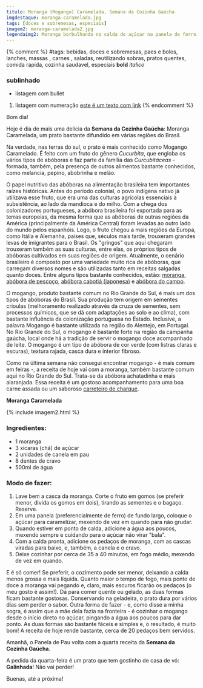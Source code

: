 ```yaml
---
titulo: Moranga (Mogango) Caramelada, Semana da Cozinha Gaúcha
imgdestaque: moranga-caramelada.jpg
tags: [doces e sobremesas, especiais]
imagem2: moranga-caramelada2.jpg
legendaimg2: Moranga borbulhando na calda de açúcar na panela de ferro. Coisa boa!
---
```

{% comment %}
#tags: bebidas, doces e sobremesas, paes e bolos, lanches, massas , carnes , saladas, reutilizando sobras, pratos quentes, comida rapida, cozinha saudavel, especiais
**bold**
*italico*
### sublinhado
* listagem com bullet
1. listagem com numeração
[este é um texto com link](https://www.enderecodolink.com)
{% endcomment %}

Bom dia!

Hoje é dia de mais uma delícia da **Semana da Cozinha Gaúcha**: Moranga Caramelada, um prato bastante difundido em várias regiões do Brasil.

Na verdade, nas terras do sul, o prato é mais conhecido como Mogango Caramelado. É feito com um fruto do gênero *Cucurbita*, que engloba os vários tipos de abóboras e faz parte da família das *Curcubitáceas* - formada, também, pela presença de outros alimentos bastante conhecidos, como melancia, pepino, abobrinha e melão. 

O papel nutritivo das abóboras na alimentação brasileira tem importantes raízes históricas. Antes do período colonial, o povo indígena nativo já utilizava esse fruto, que era uma das culturas agrícolas essenciais à subsistência, ao lado da mandioca e do milho. Com a chega dos colonizadores portugueses, a abóbora brasileira foi exportada para as terras europeias, da mesma forma que as abóboras de outras regiões da América (principalmente da América Central) foram levadas ao outro lado do mundo pelos espanhóis. Logo, o fruto chegou a mais regiões da Europa, como Itália e Alemanha, países que, séculos mais tarde, trouxeram grandes levas de imigrantes para o Brasil. Os "gringos" que aqui chegaram trouxeram também as suas culturas, entre elas, os próprios tipos de abóboras cultivados em suas regiões de origem. Atualmente, o cenário brasileiro é composto por uma variedade muito rica de abóboras, que carregam diversos nomes e são utilizadas tanto em receitas salgadas quanto doces. Entre alguns tipos bastante conhecidos, estão: [moranga](http://not1.xpg.uol.com.br/wp-content/uploads/2011/06/abobora-moranga-not1.jpg), [abóbora de pescoço](http://www.sementesdetomate.com.br/produtos/g_menina-brasileira.jpg), [abóbora cabotiá (japonesa)](http://vivasaude.digisa.com.br/upload/imagens_upload/abbora_japonesa_2.jpg) e [abóbora do campo](http://mdemulher.abril.com.br/imagem/culinaria/destaque-secundario/abobora-do-campo.jpg).

O mogango, produto bastante comum no Rio Grande do Sul, é mais um dos tipos de abóboras do Brasil. Sua produção tem origem em sementes crioulas (melhoramento realizado através da cruza de sementes, sem processos químicos, que se dá com adaptações ao solo e ao clima), com bastante influência da colonização portuguesa no Estado. Inclusive, a palavra Mogango é bastante utilizada na região do Alentejo, em Portugal. No Rio Grande do Sul, o mogango é bastante forte na região da campanha gaúcha, local onde há a tradição de servir o mogango doce acompanhado de leite. O mogango é um tipo de abóbora de cor verde (com listras claras e escuras), textura rajada, casca dura e interior fibroso. 

Como na última semana não consegui encontrar mogango - é mais comum em feiras -, a receita de hoje vai com a moranga, também bastante comum aqui no Rio Grande do Sul. Trata-se da abóbora achatadinha e mais alaranjada. Essa receita é um gostoso acompanhamento para uma boa carne assada ou um saboroso [carreteiro de charque](http://paneladepau.com.br/semana-da-cozinha-gaucha-carreteiro-de-charque). 

**Moranga Caramelada**

{% include imagem2.html %}

### Ingredientes:

* 1 moranga
* 3 xícaras (chá) de açúcar
* 2 unidades de canela em pau
* 8 dentes de cravo
* 500ml de água

### Modo de fazer:

1. Lave bem a casca da moranga. Corte o fruto em gomos (se preferir menor, divida os gomos em dois), tirando as sementes e o bagaço. Reserve.
2. Em uma panela (preferencialmente de ferro) de fundo largo, coloque o açúcar para caramelizar, mexendo de vez em quando para não grudar.
3. Quando estiver em ponto de calda, adicione a água aos poucos, mexendo sempre e cuidando para o açúcar não virar "bala". 
4. Com a calda pronta, adicione os pedaços de moranga, com as cascas viradas para baixo, e, também, a canela e o cravo. 
5. Deixe cozinhar por cerca de 35 a 40 minutos, em fogo médio, mexendo de vez em quando. 

E é só comer! Se preferir, o cozimento pode ser menor, deixando a calda menos grossa e mais líquida. Quanto maior o tempo de fogo, mais ponto de doce a moranga vai pegando e, claro, mais escuros ficarão os pedaços (o meu gosto é assim!). Dá para comer quente ou gelado, as duas formas ficam bastante gostosas. Conservando na geladeira, o prato dura por vários dias sem perder o sabor. Outra forma de fazer - e, como disse a minha sogra, é assim que a mãe dela fazia na fronteira - é cozinhar o mogango desde o início direto no açúcar, pingando a água aos poucos para dar ponto. As duas formas são bastante fáceis e simples e, o resultado, é muito bom! A receita de hoje rende bastante, cerca de 20 pedaços bem servidos. 

Amanhã, o Panela de Pau volta com a quarta receita da **Semana da Cozinha Gaúcha**.

A pedida da quarta-feira é um prato que tem gostinho de casa de vó: **Galinhada**! Não vai perder!

Buenas, até a próxima!
